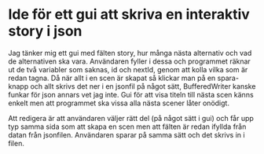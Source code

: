 # Ide för ett gui att skriva en interaktiv story i json

Jag tänker mig ett gui med fälten story, hur många nästa alternativ och vad de alternativen ska vara. 
Användaren fyller i dessa och programmet räknar ut de två variabler som saknas, id och nextId, genom att kolla vilka som är redan tagna. 
Då när allt i en scen är skapat så klickar man på en spara-knapp och allt skrivs det ner i en jsonfil på något sätt, BufferedWriter kanske funkar för json annars vet jag inte. 
Gui för att visa titeln till nästa scen känns enkelt men att programmet ska vissa alla nästa scener låter onödigt. 

Att redigera är att användaren väljer rätt del (på något sätt i gui) och får upp typ samma sida som att skapa en scen men att fälten är redan ifyllda från datan från jsonfilen. 
Användaren sparar på samma sätt och det skrivs in i filen. 